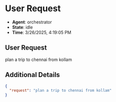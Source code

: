 # User Request

- **Agent**: orchestrator
- **State**: idle
- **Time**: 3/26/2025, 4:19:05 PM

## User Request

plan a trip to chennai from kollam

## Additional Details

```json
{
  "request": "plan a trip to chennai from kollam"
}
```

